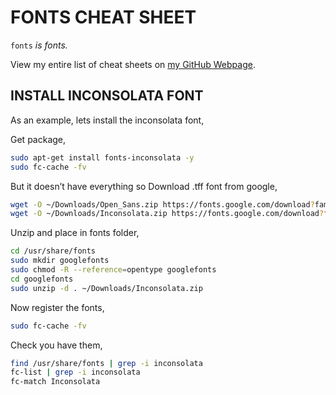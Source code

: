 # FONTS CHEAT SHEET

`fonts` _is fonts._

View my entire list of cheat sheets on
[my GitHub Webpage](https://jeffdecola.github.io/my-cheat-sheets/).

## INSTALL INCONSOLATA FONT

As an example, lets install the inconsolata font,

Get package,

```bash
sudo apt-get install fonts-inconsolata -y
sudo fc-cache -fv
```

But it doesn’t have everything so Download .tff font from google,

```bash
wget -O ~/Downloads/Open_Sans.zip https://fonts.google.com/download?family=Open%20Sans
wget -O ~/Downloads/Inconsolata.zip https://fonts.google.com/download?family=Inconsolata
```

Unzip and place in fonts folder,

```bash
cd /usr/share/fonts 
sudo mkdir googlefonts
sudo chmod -R --reference=opentype googlefonts
cd googlefonts
sudo unzip -d . ~/Downloads/Inconsolata.zip 
```

Now register the fonts,

```bash
sudo fc-cache -fv
```

Check you have them,

```bash
find /usr/share/fonts | grep -i inconsolata
fc-list | grep -i inconsolata
fc-match Inconsolata
```
